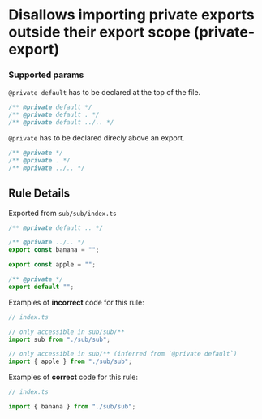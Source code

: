 # Disallows importing private exports outside their export scope (private-export)

### Supported params

`@private default` has to be declared at the top of the file.

```ts
/** @private default */
/** @private default . */
/** @private default ../.. */
```

`@private` has to be declared direcly above an export.

```ts
/** @private */
/** @private . */
/** @private ../.. */
```

## Rule Details

Exported from `sub/sub/index.ts`

```ts
/** @private default .. */

/** @private ../.. */
export const banana = "";

export const apple = "";

/** @private */
export default "";
```

Examples of **incorrect** code for this rule:

```ts
// index.ts

// only accessible in sub/sub/**
import sub from "./sub/sub";

// only accessible in sub/** (inferred from `@private default`)
import { apple } from "./sub/sub";
```

Examples of **correct** code for this rule:

```ts
// index.ts

import { banana } from "./sub/sub";
```
